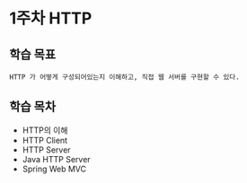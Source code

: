 # 1주차 HTTP

## 학습 목표
```
HTTP 가 어떻게 구성되어있는지 이해하고, 직접 웹 서버를 구현할 수 있다.
```

## 학습 목차
- HTTP의 이해
- HTTP Client
- HTTP Server
- Java HTTP Server
- Spring Web MVC
